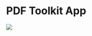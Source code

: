 # PDF Toolkit App


[![](https://jitpack.io/v/TomRoush/PdfBox-Android.svg)](https://jitpack.io/#TomRoush/PdfBox-Android)
